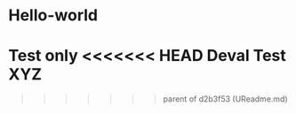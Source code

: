 # Hello-world
Test only
<<<<<<< HEAD
Deval Test
XYZ 
=======
>>>>>>> parent of d2b3f53 (UReadme.md)

